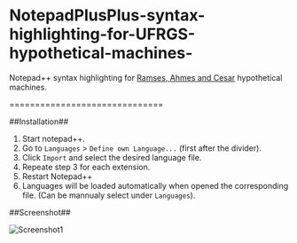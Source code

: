 # NotepadPlusPlus-syntax-highlighting-for-UFRGS-hypothetical-machines-

Notepad++ syntax highlighting for [Ramses, Ahmes and Cesar](https://pt.wikipedia.org/wiki/M%C3%A1quinas_hipot%C3%A9ticas_da_Universidade_Federal_do_Rio_Grande_do_Sul) hypothetical machines.

==============================

##Installation##

1. Start notepad++.
2. Go to `Languages` > `Define own Language...` (first after the divider).
3. Click `Import` and select the desired language file.
4. Repeate step 3 for each extension.
5. Restart Notepad++
6. Languages will be loaded automatically when opened the corresponding file. (Can be mannualy select under `Languages`).


##Screenshot##

![Screenshot1](http://i.imgur.com/3IwsLAf.png)

